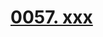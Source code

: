 # [0057. xxx](https://github.com/Tdahuyou/TNotes.react/tree/main/notes/0057.%20xxx)

<!-- region:toc -->



<!-- endregion:toc -->
